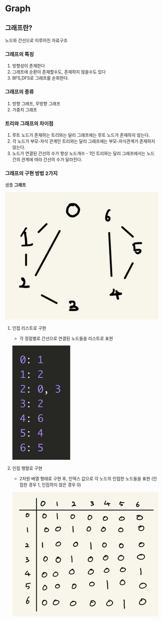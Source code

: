# Graph

## 그래프란?

노드와 간선으로 이루어진 자료구조

 

### 그래프의 특징

1. 방향성이 존재한다
2. 그래프에 순환이 존재할수도, 존재하지 않을수도 있다
3. BFS,DFS로 그래프를 순회한다.

### 그래프의 종류

1. 방향 그래프, 무방향 그래프
2. 가중치 그래프

### 트리와 그래프의 차이점

1. 루트 노드가 존재하는 트리와는 달리 그래프에는 루트 노드가 존재하지 않는다.
2. 각 노드가 부모-자식 관계인 트리와는 달리 그래프에는 부모-자식관계가 존재하지 않는다.
3. 노드가 연결된 간선의 수가 항상 노드개수 - 1인 트리와는 달리 그래프에서는 노드간의 관계에 따라 간선의 수가 달라진다.

### 그래프의 구현 방법 2가지

샘플 **그래프**

![Graph%20474fce94d57a477c9ec41dbced9789bc/_2021-04-25__7.10.34.png](Graph%20474fce94d57a477c9ec41dbced9789bc/_2021-04-25__7.10.34.png)

1. 인접 리스트로 구현
    - 각 정점별로 간선으로 연결된 노드들을 리스트로 표현

    ![Graph%20474fce94d57a477c9ec41dbced9789bc/_2021-04-25__7.00.57.png](Graph%20474fce94d57a477c9ec41dbced9789bc/_2021-04-25__7.00.57.png)

2. 인접 행렬로 구현
    - 2차원 배열 형태로 구현 후, 인덱스 값으로 각 노드의 인접한 노드들을 표현 (인접한 경우 1, 인접하지 않은 경우 0)

    ![Graph%20474fce94d57a477c9ec41dbced9789bc/_2021-04-25__7.09.33.png](Graph%20474fce94d57a477c9ec41dbced9789bc/_2021-04-25__7.09.33.png)